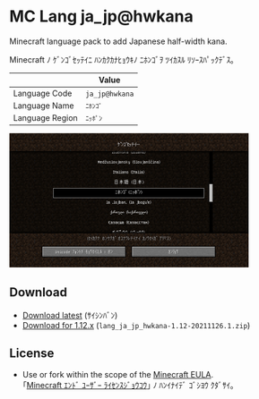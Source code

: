 # MC Lang ja_jp@hwkana

Minecraft language pack to add Japanese half-width kana.

Minecraft ﾉ ｹﾞﾝｺﾞｾｯﾃｲﾆ ﾊﾝｶｸｶﾅﾋｮｳｷﾉ ﾆﾎﾝｺﾞｦ ﾂｲｶｽﾙ ﾘｿｰｽﾊﾟｯｸﾃﾞｽ｡

|  | Value |
| --- | --- |
| Language Code | `ja_jp@hwkana` |
| Language Name | `ﾆﾎﾝｺﾞ` |
| Language Region | `ﾆｯﾎﾟﾝ` |

[<img src="docs/media/language_screen_1.17.png" title="The grid lines" width="427" height="240">](docs/media/language_screen_1.17.png)

## Download

- [Download latest](https://github.com/Iunius118/MCLangJaJpHWKana/releases/latest) (ｻｲｼﾝﾊﾞﾝ)
- [Download for 1.12.x](https://github.com/Iunius118/MCLangJaJpHWKana/releases/download/1.17-20211126.1/lang_ja_jp_hwkana-1.12-20211126.1.zip) (`lang_ja_jp_hwkana-1.12-20211126.1.zip`)

## License

- Use or fork within the scope of the [Minecraft EULA](https://account.mojang.com/documents/minecraft_eula).  
｢[Minecraft ｴﾝﾄﾞ ﾕｰｻﾞｰ ﾗｲｾﾝｽｼﾞｮｳｺｳ](https://account.mojang.com/documents/minecraft_eula)｣ ﾉ ﾊﾝｲﾅｲﾃﾞ ｺﾞｼﾖｳ ｸﾀﾞｻｲ｡
